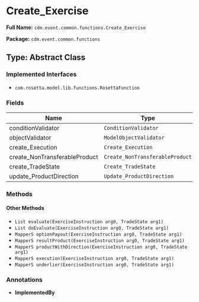 # Create_Exercise

**Full Name:** `cdm.event.common.functions.Create_Exercise`

**Package:** `cdm.event.common.functions`

## Type: Abstract Class

### Implemented Interfaces

- `com.rosetta.model.lib.functions.RosettaFunction`

### Fields

| Name | Type | Description |
|------|------|-------------|
| conditionValidator | `ConditionValidator` |  |
| objectValidator | `ModelObjectValidator` |  |
| create_Execution | `Create_Execution` |  |
| create_NonTransferableProduct | `Create_NonTransferableProduct` |  |
| create_TradeState | `Create_TradeState` |  |
| update_ProductDirection | `Update_ProductDirection` |  |

### Methods

#### Other Methods

- `List evaluate(ExerciseInstruction arg0, TradeState arg1)`
- `List doEvaluate(ExerciseInstruction arg0, TradeState arg1)`
- `MapperS optionPayout(ExerciseInstruction arg0, TradeState arg1)`
- `MapperS resultProduct(ExerciseInstruction arg0, TradeState arg1)`
- `MapperS productWithDirection(ExerciseInstruction arg0, TradeState arg1)`
- `MapperS execution(ExerciseInstruction arg0, TradeState arg1)`
- `MapperS underlier(ExerciseInstruction arg0, TradeState arg1)`

### Annotations

- **ImplementedBy**

